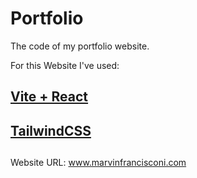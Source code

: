 # Portfolio
The code of my portfolio website.

For this Website I've used:

## [Vite + React](https://vitejs.dev/guide/)


## [TailwindCSS](https://tailwindcss.com/docs/installation)

##
Website URL:
www.marvinfrancisconi.com
